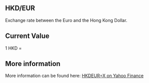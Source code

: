 ## HKD/EUR

Exchange rate between the Euro and the Hong Kong Dollar.

## Current Value

1 HKD = <Topic topic="finance/stock-exchange/currency/HKD/EUR" decimals="3" unit="EUR"/>

## More information

More information can be found here: [HKDEUR=X on Yahoo Finance](https://finance.yahoo.com/quote/HKDEUR=X/)

